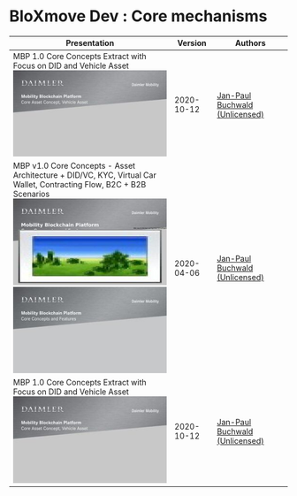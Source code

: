 # BloXmove Dev : Core mechanisms

| Presentation  | Version       | Authors   |
| ------------- | ------------- |-----------|
| MBP 1.0 Core Concepts Extract with Focus on DID and Vehicle Asset ![This is an image](4459823387.jpg)| 2020-10-12  | [Jan-Paul Buchwald (Unlicensed)](https://bloxmove.atlassian.net/wiki/people/5a50d761e067544f89dbeeb1?ref=confluence)  |
| MBP v1.0 Core Concepts - Asset Architecture + DID/VC, KYC, Virtual Car Wallet, Contracting Flow, B2C + B2B Scenarios<br> ![This is an image](1806761588.jpg)<br> ![This is an image](1812266617.jpg)| 2020-04-06  | [Jan-Paul Buchwald (Unlicensed)](https://bloxmove.atlassian.net/wiki/people/5a50d761e067544f89dbeeb1?ref=confluence)  |
| MBP 1.0 Core Concepts Extract with Focus on DID and Vehicle Asset ![This is an image](4459823387.jpg)| 2020-10-12  | [Jan-Paul Buchwald (Unlicensed)](https://bloxmove.atlassian.net/wiki/people/5a50d761e067544f89dbeeb1?ref=confluence)  |

